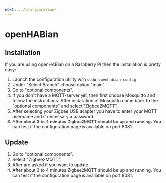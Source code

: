 ```yaml
---
next: ../configuration/
---
```


# openHABian

## Installation
If you are using openHABian on a Raspberry Pi then the installation is pretty easy: 
1. Launch the configuration utility with `sudo openhabian-config`.
1. Under "Select Branch" choose option "main".
1. Go to "optional components".
1. If you don't have a MQTT-server yet, then first choose Mosquitto and follow the instructions. After installation of Mosquitto come back to the "optional components" and select "Zigbee2MQTT".
1. After selecting your Zigbee USB adapter you have to enter your MQTT username and if necessary a password.
1. After about 3 to 4 minutes Zigbee2MQTT should be up and running. You can test if the configuration page is available on port 8081.


## Update 
1. Go to "optional components".
2. Select "Zigbee2MQTT".
3. After are asked if you want to update.
4. After about 3 to 4 minutes Zigbee2MQTT should be up and running. You can test if the configuration page is available on port 8081.
